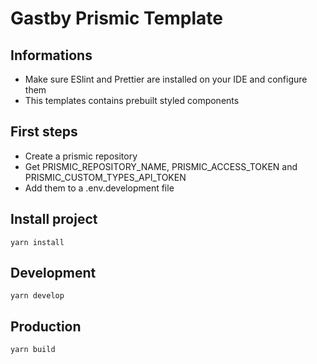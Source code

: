# Gastby Prismic Template

## Informations

- Make sure ESlint and Prettier are installed on your IDE and configure them
- This templates contains prebuilt styled components

## First steps

- Create a prismic repository
- Get PRISMIC_REPOSITORY_NAME, PRISMIC_ACCESS_TOKEN and PRISMIC_CUSTOM_TYPES_API_TOKEN
- Add them to a .env.development file

## Install project

```
yarn install
```

## Development

```
yarn develop
```

## Production

```
yarn build
```
